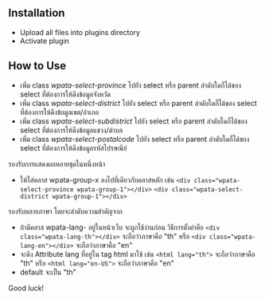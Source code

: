Installation
---------------

- Upload all files into plugins directory
- Activate plugin

How to Use
---------------
- เพิ่ม class *wpata-select-province* ไปยัง select หรือ parent ลำดับใดก็ได้ของ select ที่ต้องการให้ดึงข้อมูลจังหวัด
- เพิ่ม class *wpata-select-district* ไปยัง select หรือ parent ลำดับใดก็ได้ของ select ที่ต้องการให้ดึงข้อมูลเขต/อำเภอ
- เพิ่ม class *wpata-select-subdistrict* ไปยัง select หรือ parent ลำดับใดก็ได้ของ select ที่ต้องการให้ดึงข้อมูลแขวง/ตำบล
- เพิ่ม class *wpata-select-postalcode* ไปยัง select หรือ parent ลำดับใดก็ได้ของ select ที่ต้องการให้ดึงข้อมูลรหัสไปรษณีย์

รองรับการแสดงผลหลายชุดในหนึ่งหน้า
- ให้ใส่คลาส wpata-group-x ลงไปที่เดียวกับคลาสหลัก เช่น 
`<div class="wpata-select-province wpata-group-1"></div>`
`<div class="wpata-select-district wpata-group-1"></div>`

รองรับหลายภาษา โดยจะลำดับความสำคัญจาก
- ถ้ามีคลาส wpata-lang- อยู่ในหน้าเว็บ จะถูกใช้ง่านก่อน วิธีการตั้งค่าคือ `<div class="wpata-lang-th"></div>` จะถือว่าภาษาคือ "th" หรือ `<div class="wpata-lang-en"></div>` จะถือว่าภาษาคือ "en"
- จะดึง Attribute lang ที่อยู่ใน tag html มาใช้ เช่น `<html lang="th">` จะถือว่าภาษาคือ "th" หรือ `<html lang="en-US">` จะถือว่าภาษาคือ "en"
- default จะเป็น "th"

Good luck!